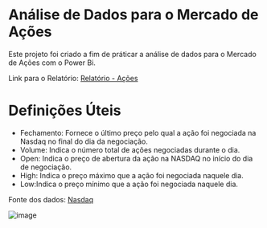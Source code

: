 # Análise de Dados para o Mercado de Ações

Este projeto foi criado a fim de práticar a análise de dados para o Mercado de Ações com o Power Bi.

Link para o Relatório: [Relatório - Ações](https://app.powerbi.com/view?r=eyJrIjoiNGJkMGViYzgtMTJmZS00OTg5LWE0NDQtNTNlMDJiYTEwMGRmIiwidCI6IjIyYWJlM2MwLWFhMzAtNDFlZS1iN2U1LTBiNGJmODk1OGM5YyJ9)


# Definições Úteis 

* Fechamento: Fornece o último preço pelo qual a ação foi negociada na Nasdaq no  final  do  dia  da  negociação.
* Volume: Indica o número total de ações negociadas durante o dia.
* Open: Indica o preço de abertura da ação na NASDAQ no início do dia de negociação. 
* High: Indica o preço máximo que a ação foi negociada naquele dia.
* Low:Indica o preço mínimo que a ação foi negociada naquele dia.


Fonte dos dados: [Nasdaq](https://www.nasdaq.com/)

![image](https://user-images.githubusercontent.com/73412627/227751162-7216c962-df81-416d-b205-2b99da284d69.png)
